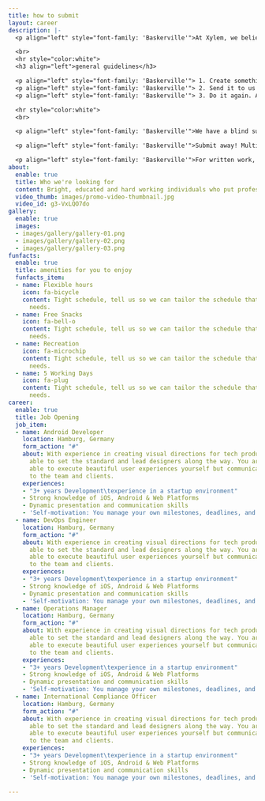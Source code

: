 ```yaml
---
title: how to submit
layout: career
description: |-
  <p align="left" style="font-family: 'Baskerville'">At Xylem, we believe in the creative power of the unrestrained imagination. That’s why our only true requirement for submissions to the magazine is that your original creative work is shareable with the great wide world out there. </p>

  <br>
  <hr style="color:white">
  <h3 align="left">general guidelines</h3>

  <p align="left" style="font-family: 'Baskerville'"> 1. Create something weird, artsy, poetic, wacky, beautiful, terrifying, funny, whimsical … you get the idea. </p>
  <p align="left" style="font-family: 'Baskerville'"> 2. Send it to us at xylemsubmit@gmail.com. </p>
  <p align="left" style="font-family: 'Baskerville'"> 3. Do it again. And again. And tell your friends to do it. </p>

  <hr style="color:white">
  <br>

  <p align="left" style="font-family: 'Baskerville'">We have a blind submissions process to make everything fair and square. Please include your name and contact info in the body of your email or attached as a separate cover sheet, but leave your name off the creative work itself. This allows for all of our staff to consider your submissions anonymously.</p>

  <p align="left" style="font-family: 'Baskerville'">Submit away! Multiple submissions of all kinds of art — visual, written, recorded — are welcome, but please limit yourself to 5 submissions.</p>

  <p align="left" style="font-family: 'Baskerville'">For written work, please submit in one of the following formats: .docx / .doc  / .rtf.  For artwork, please submit in one of the following formats: .jpg / .tiff. </p>
about:
  enable: true
  title: Who we're looking for
  content: Bright, educated and hard working individuals who put professionalism first.
  video_thumb: images/promo-video-thumbnail.jpg
  video_id: g3-VxLQO7do
gallery:
  enable: true
  images:
  - images/gallery/gallery-01.png
  - images/gallery/gallery-02.png
  - images/gallery/gallery-03.png
funfacts:
  enable: true
  title: amenities for you to enjoy
  funfacts_item:
  - name: Flexible hours
    icon: fa-bicycle
    content: Tight schedule, tell us so we can tailor the schedule that fits your
      needs.
  - name: Free Snacks
    icon: fa-bell-o
    content: Tight schedule, tell us so we can tailor the schedule that fits your
      needs.
  - name: Recreation
    icon: fa-microchip
    content: Tight schedule, tell us so we can tailor the schedule that fits your
      needs.
  - name: 5 Working Days
    icon: fa-plug
    content: Tight schedule, tell us so we can tailor the schedule that fits your
      needs.
career:
  enable: true
  title: Job Opening
  job_item:
  - name: Android Developer
    location: Hamburg, Germany
    form_action: "#"
    about: With experience in creating visual directions for tech products, you are
      able to set the standard and lead designers along the way. You are not only
      able to execute beautiful user experiences yourself but communicate those concepts
      to the team and clients.
    experiences:
    - "3+ years Development\texperience in a startup environment"
    - Strong knowledge of iOS, Android & Web Platforms
    - Dynamic presentation and communication skills
    - 'Self-motivation: You manage your own milestones, deadlines, and priorities'
  - name: DevOps Engineer
    location: Hamburg, Germany
    form_action: "#"
    about: With experience in creating visual directions for tech products, you are
      able to set the standard and lead designers along the way. You are not only
      able to execute beautiful user experiences yourself but communicate those concepts
      to the team and clients.
    experiences:
    - "3+ years Development\texperience in a startup environment"
    - Strong knowledge of iOS, Android & Web Platforms
    - Dynamic presentation and communication skills
    - 'Self-motivation: You manage your own milestones, deadlines, and priorities'
  - name: Operations Manager
    location: Hamburg, Germany
    form_action: "#"
    about: With experience in creating visual directions for tech products, you are
      able to set the standard and lead designers along the way. You are not only
      able to execute beautiful user experiences yourself but communicate those concepts
      to the team and clients.
    experiences:
    - "3+ years Development\texperience in a startup environment"
    - Strong knowledge of iOS, Android & Web Platforms
    - Dynamic presentation and communication skills
    - 'Self-motivation: You manage your own milestones, deadlines, and priorities'
  - name: International Compliance Officer
    location: Hamburg, Germany
    form_action: "#"
    about: With experience in creating visual directions for tech products, you are
      able to set the standard and lead designers along the way. You are not only
      able to execute beautiful user experiences yourself but communicate those concepts
      to the team and clients.
    experiences:
    - "3+ years Development\texperience in a startup environment"
    - Strong knowledge of iOS, Android & Web Platforms
    - Dynamic presentation and communication skills
    - 'Self-motivation: You manage your own milestones, deadlines, and priorities'

---
```

